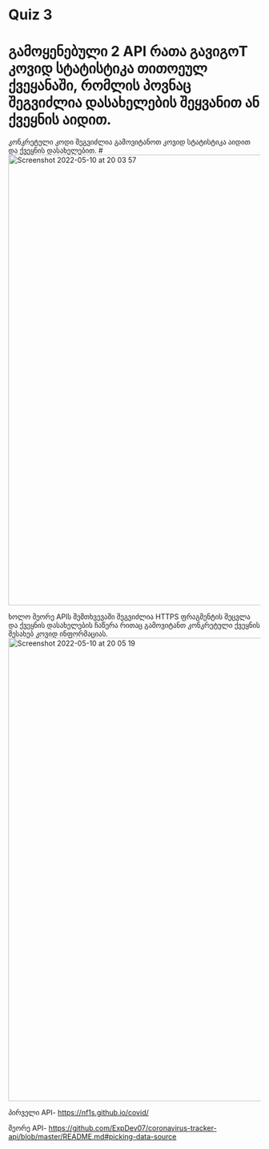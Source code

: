 # Quiz 3

# გამოყენებული 2 API რათა გავიგოT კოვიდ სტატისტიკა თითოეულ ქვეყანაში, რომლის პოვნაც შეგვიძლია დასახელების შეყვანით ან ქვეყნის აიდით.


კონკრეტული კოდი შეგვიძლია გამოვიტანოთ კოვიდ სტატისტიკა აიდით და ქვეყნის დასახელებით.
#<img width="898" alt="Screenshot 2022-05-10 at 20 03 57" src="https://user-images.githubusercontent.com/92652130/167672772-f00cb83a-5697-43ee-a091-34612d870df1.png">



ხოლო მეორე APIს შემთხვევაში შეგვიძლია HTTPS ფრაგმენტის შეცვლა და ქვეყნის დასახელების ჩაწერა რითაც გამოვიტანთ კონკრეტული ქვეყნის შესახებ კოვიდ ინფორმაციას.
<img width="923" alt="Screenshot 2022-05-10 at 20 05 19" src="https://user-images.githubusercontent.com/92652130/167673009-aac49926-c268-4fe9-95da-b7944a1a7980.png">

პირველი API- https://nf1s.github.io/covid/

მეორე API- https://github.com/ExpDev07/coronavirus-tracker-api/blob/master/README.md#picking-data-source
